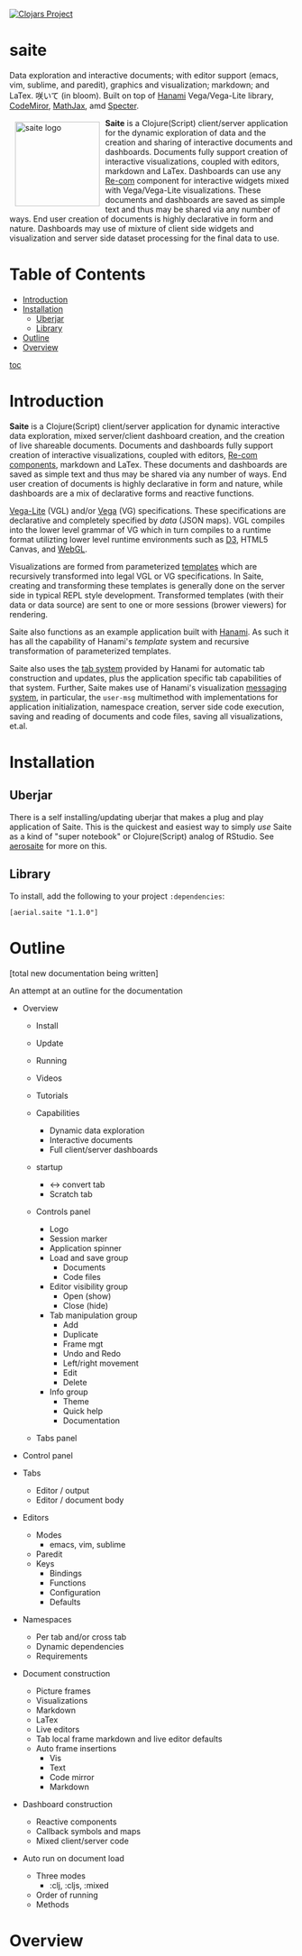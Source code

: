 [![Clojars Project](https://img.shields.io/clojars/v/aerial.saite.svg)](https://clojars.org/aerial.saite)

# saite
Data exploration and interactive documents; with editor support (emacs, vim, sublime, and paredit), graphics and visualization; markdown; and LaTex. 咲いて (in bloom). Built on top of [Hanami](https://github.com/jsa-aerial/hanami) Vega/Vega-Lite library, [CodeMiror](https://codemirror.net), [MathJax](https://www.mathjax.org), amd [Specter](https://www.mathjax.org).

<a href="https://jsa-aerial.github.io/aerial.saite/index.html"><img src="https://github.com/jsa-aerial/saite/blob/master/resources/public/images/in-bloom.png" align="left" hspace="10" vspace="6" alt="saite logo" width="150px"></a>

**Saite** is a Clojure(Script) client/server application for the dynamic exploration of data and the creation and sharing of interactive documents and dashboards.  Documents fully support creation of interactive visualizations, coupled with editors, markdown and LaTex.  Dashboards can use any [Re-com](https://re-com.day8.com.au/#/introduction) component for interactive widgets mixed with Vega/Vega-Lite visualizations.  These documents and dashboards are saved as simple text and thus may be shared via any number of ways. End user creation of documents is highly declarative in form and nature.  Dashboards may use of mixture of client side widgets and visualization and server side dataset processing for the final data to use.


Table of Contents
=================

   * [Introduction](#introduction)
   * [Installation](#installation)
      * [Uberjar](#uberjar)
      * [Library](#library)
   * [Outline](#outline)
   * [Overview](#overview)

[toc](https://github.com/ekalinin/github-markdown-toc)
# Introduction


**Saite** is a Clojure(Script) client/server application for dynamic interactive data exploration, mixed server/client dashboard creation, and the creation of live shareable documents.  Documents and dashboards fully support creation of interactive visualizations, coupled with editors, [Re-com components](https://re-com.day8.com.au/#/introduction), markdown and LaTex.  These documents and dashboards are saved as simple text and thus may be shared via any number of ways. End user creation of documents is highly declarative in form and nature, while dashboards are a mix of declarative forms and reactive functions.

[Vega-Lite](https://vega.github.io/vega-lite/) (VGL) and/or [Vega](https://vega.github.io/vega/) (VG) specifications. These specifications are declarative and completely specified by _data_ (JSON maps). VGL compiles into the lower level grammar of VG which in turn compiles to a runtime format utilizting lower level runtime environments such as [D3](https://d3js.org/), HTML5 Canvas, and [WebGL](https://github.com/vega/vega-webgl-renderer).

Visualizations are formed from parameterized [templates](https://github.com/jsa-aerial/hanami#templates-substitution-keys-and-transformations) which are recursively transformed into legal VGL or VG specifications. In Saite, creating and transforming these templates is generally done on the server side in typical REPL style development. Transformed templates (with their data or data source) are sent to one or more sessions (brower viewers) for rendering.



Saite also functions as an example application built with [Hanami](https://github.com/jsa-aerial/hanami). As such it has all the capability of Hanami's _template_ system and recursive transformation of parameterized templates.

Saite also uses the [tab system](https://github.com/jsa-aerial/hanami#tabs) provided by Hanami for automatic tab construction and updates, plus the application specific tab capabilities of that system. Further, Saite makes use of Hanami's visualization [messaging system](https://github.com/jsa-aerial/hanami#messages), in particular, the `user-msg` multimethod with implementations for application initialization, namespace creation, server side code execution, saving and reading of documents and code files, saving all visualizations, et.al.


# Installation

## Uberjar

There is a self installing/updating uberjar that makes a plug and play application of Saite. This is the quickest and easiest way to simply *use* Saite as a kind of "super notebook" or Clojure(Script) analog of RStudio.  See [aerosaite](https://github.com/jsa-aerial/aerosaite) for more on this.


## Library

To install, add the following to your project `:dependencies`:

    [aerial.saite "1.1.0"]

# Outline

[total new documentation being written]

An attempt at an outline for the documentation

* Overview
  - Install
  - Update
  - Running
  - Videos
  - Tutorials

  - Capabilities
    - Dynamic data exploration
    - Interactive documents
    - Full client/server dashboards

  - startup
    - <-> convert tab
    - Scratch tab

  - Controls panel
    - Logo
    - Session marker
    - Application spinner
    - Load and save group
      - Documents
      - Code files
    - Editor visibility group
      - Open (show)
      - Close (hide)
    - Tab manipulation group
      - Add
      - Duplicate
      - Frame mgt
      - Undo and Redo
      - Left/right movement
      - Edit
      - Delete
    - Info group
      - Theme
      - Quick help
      - Documentation

  - Tabs panel

* Control panel

* Tabs
  - Editor / output
  - Editor / document body

* Editors
  - Modes
    - emacs, vim, sublime
  - Paredit
  - Keys
    - Bindings
    - Functions
    - Configuration
    - Defaults

* Namespaces
  - Per tab and/or cross tab
  - Dynamic dependencies
  - Requirements

* Document construction
  - Picture frames
  - Visualizations
  - Markdown
  - LaTex
  - Live editors
  - Tab local frame markdown and live editor defaults
  - Auto frame insertions
    - Vis
    - Text
    - Code mirror
    - Markdown

* Dashboard construction
  - Reactive components
  - Callback symbols and maps
  - Mixed client/server code

* Auto run on document load
  - Three modes
    - :clj, :cljs, :mixed
  - Order of running
  - Methods


# Overview


